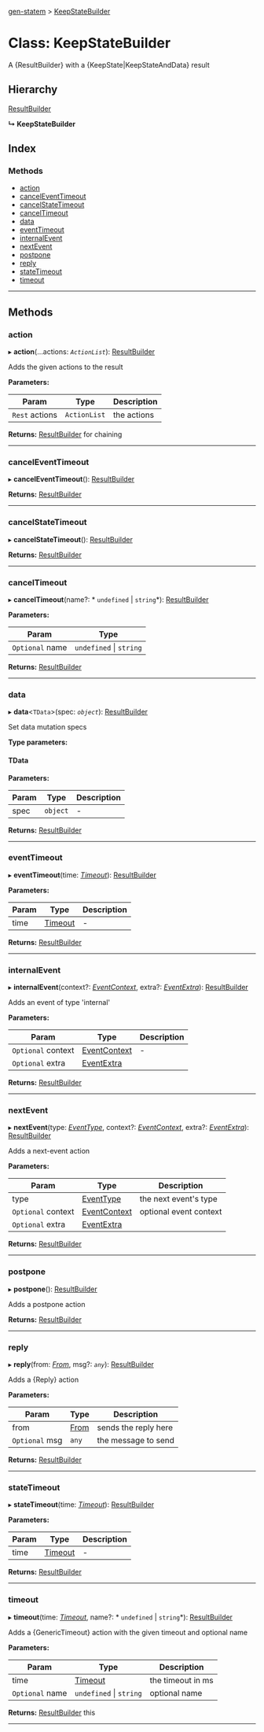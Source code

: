 [gen-statem](../README.md) > [KeepStateBuilder](../classes/keepstatebuilder.md)

# Class: KeepStateBuilder

A {ResultBuilder} with a {KeepState|KeepStateAndData} result

## Hierarchy

 [ResultBuilder](resultbuilder.md)

**↳ KeepStateBuilder**

## Index

### Methods

* [action](keepstatebuilder.md#action)
* [cancelEventTimeout](keepstatebuilder.md#canceleventtimeout)
* [cancelStateTimeout](keepstatebuilder.md#cancelstatetimeout)
* [cancelTimeout](keepstatebuilder.md#canceltimeout)
* [data](keepstatebuilder.md#data)
* [eventTimeout](keepstatebuilder.md#eventtimeout)
* [internalEvent](keepstatebuilder.md#internalevent)
* [nextEvent](keepstatebuilder.md#nextevent)
* [postpone](keepstatebuilder.md#postpone)
* [reply](keepstatebuilder.md#reply)
* [stateTimeout](keepstatebuilder.md#statetimeout)
* [timeout](keepstatebuilder.md#timeout)

---

## Methods

<a id="action"></a>

###  action

▸ **action**(...actions: *`ActionList`*): [ResultBuilder](resultbuilder.md)

Adds the given actions to the result

**Parameters:**

| Param | Type | Description |
| ------ | ------ | ------ |
| `Rest` actions | `ActionList` |  the actions |

**Returns:** [ResultBuilder](resultbuilder.md)
for chaining

___
<a id="canceleventtimeout"></a>

###  cancelEventTimeout

▸ **cancelEventTimeout**(): [ResultBuilder](resultbuilder.md)

**Returns:** [ResultBuilder](resultbuilder.md)

___
<a id="cancelstatetimeout"></a>

###  cancelStateTimeout

▸ **cancelStateTimeout**(): [ResultBuilder](resultbuilder.md)

**Returns:** [ResultBuilder](resultbuilder.md)

___
<a id="canceltimeout"></a>

###  cancelTimeout

▸ **cancelTimeout**(name?: * `undefined` &#124; `string`*): [ResultBuilder](resultbuilder.md)

**Parameters:**

| Param | Type |
| ------ | ------ |
| `Optional` name |  `undefined` &#124; `string`|

**Returns:** [ResultBuilder](resultbuilder.md)

___
<a id="data"></a>

###  data

▸ **data**<`TData`>(spec: *`object`*): [ResultBuilder](resultbuilder.md)

Set data mutation specs

**Type parameters:**

#### TData 
**Parameters:**

| Param | Type | Description |
| ------ | ------ | ------ |
| spec | `object` |  - |

**Returns:** [ResultBuilder](resultbuilder.md)

___
<a id="eventtimeout"></a>

###  eventTimeout

▸ **eventTimeout**(time: *[Timeout](../#timeout)*): [ResultBuilder](resultbuilder.md)

**Parameters:**

| Param | Type | Description |
| ------ | ------ | ------ |
| time | [Timeout](../#timeout) |  - |

**Returns:** [ResultBuilder](resultbuilder.md)

___
<a id="internalevent"></a>

###  internalEvent

▸ **internalEvent**(context?: *[EventContext](../#eventcontext)*, extra?: *[EventExtra](../#eventextra)*): [ResultBuilder](resultbuilder.md)

Adds an event of type 'internal'

**Parameters:**

| Param | Type | Description |
| ------ | ------ | ------ |
| `Optional` context | [EventContext](../#eventcontext) |  - |
| `Optional` extra | [EventExtra](../#eventextra) |   |

**Returns:** [ResultBuilder](resultbuilder.md)

___
<a id="nextevent"></a>

###  nextEvent

▸ **nextEvent**(type: *[EventType](../#eventtype)*, context?: *[EventContext](../#eventcontext)*, extra?: *[EventExtra](../#eventextra)*): [ResultBuilder](resultbuilder.md)

Adds a next-event action

**Parameters:**

| Param | Type | Description |
| ------ | ------ | ------ |
| type | [EventType](../#eventtype) |  the next event's type |
| `Optional` context | [EventContext](../#eventcontext) |  optional event context |
| `Optional` extra | [EventExtra](../#eventextra) |   |

**Returns:** [ResultBuilder](resultbuilder.md)

___
<a id="postpone"></a>

###  postpone

▸ **postpone**(): [ResultBuilder](resultbuilder.md)

Adds a postpone action

**Returns:** [ResultBuilder](resultbuilder.md)

___
<a id="reply"></a>

###  reply

▸ **reply**(from: *[From](../#from)*, msg?: *`any`*): [ResultBuilder](resultbuilder.md)

Adds a {Reply} action

**Parameters:**

| Param | Type | Description |
| ------ | ------ | ------ |
| from | [From](../#from) |  sends the reply here |
| `Optional` msg | `any` |  the message to send |

**Returns:** [ResultBuilder](resultbuilder.md)

___
<a id="statetimeout"></a>

###  stateTimeout

▸ **stateTimeout**(time: *[Timeout](../#timeout)*): [ResultBuilder](resultbuilder.md)

**Parameters:**

| Param | Type | Description |
| ------ | ------ | ------ |
| time | [Timeout](../#timeout) |  - |

**Returns:** [ResultBuilder](resultbuilder.md)

___
<a id="timeout"></a>

###  timeout

▸ **timeout**(time: *[Timeout](../#timeout)*, name?: * `undefined` &#124; `string`*): [ResultBuilder](resultbuilder.md)

Adds a {GenericTimeout} action with the given timeout and optional name

**Parameters:**

| Param | Type | Description |
| ------ | ------ | ------ |
| time | [Timeout](../#timeout) |  the timeout in ms |
| `Optional` name |  `undefined` &#124; `string`|  optional name |

**Returns:** [ResultBuilder](resultbuilder.md)
this

___


